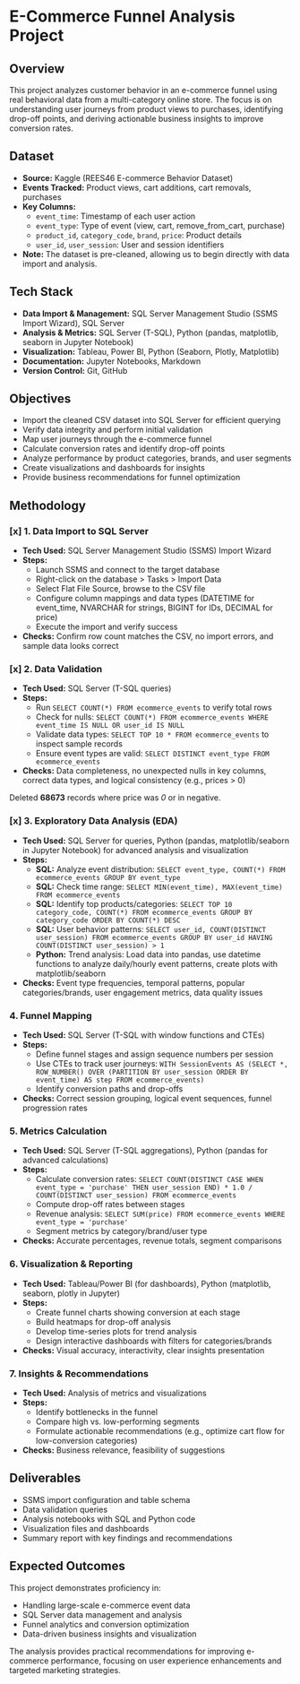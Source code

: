 # E-Commerce Funnel Analysis Project

## Overview

This project analyzes customer behavior in an e-commerce funnel using real behavioral data from a multi-category online store. The focus is on understanding user journeys from product views to purchases, identifying drop-off points, and deriving actionable business insights to improve conversion rates.

## Dataset

-   **Source:** Kaggle (REES46 E-commerce Behavior Dataset)
-   **Events Tracked:** Product views, cart additions, cart removals, purchases
-   **Key Columns:**
    -   `event_time`: Timestamp of each user action
    -   `event_type`: Type of event (view, cart, remove_from_cart, purchase)
    -   `product_id`, `category_code`, `brand`, `price`: Product details
    -   `user_id`, `user_session`: User and session identifiers
-   **Note:** The dataset is pre-cleaned, allowing us to begin directly with data import and analysis.

## Tech Stack

-   **Data Import & Management:** SQL Server Management Studio (SSMS Import Wizard), SQL Server
-   **Analysis & Metrics:** SQL Server (T-SQL), Python (pandas, matplotlib, seaborn in Jupyter Notebook)
-   **Visualization:** Tableau, Power BI, Python (Seaborn, Plotly, Matplotlib)
-   **Documentation:** Jupyter Notebooks, Markdown
-   **Version Control:** Git, GitHub

## Objectives

-   Import the cleaned CSV dataset into SQL Server for efficient querying
-   Verify data integrity and perform initial validation
-   Map user journeys through the e-commerce funnel
-   Calculate conversion rates and identify drop-off points
-   Analyze performance by product categories, brands, and user segments
-   Create visualizations and dashboards for insights
-   Provide business recommendations for funnel optimization

## Methodology

### [x] 1. Data Import to SQL Server

-   **Tech Used:** SQL Server Management Studio (SSMS) Import Wizard
-   **Steps:**
    -   Launch SSMS and connect to the target database
    -   Right-click on the database > Tasks > Import Data
    -   Select Flat File Source, browse to the CSV file
    -   Configure column mappings and data types (DATETIME for event_time, NVARCHAR for strings, BIGINT for IDs, DECIMAL for price)
    -   Execute the import and verify success
-   **Checks:** Confirm row count matches the CSV, no import errors, and sample data looks correct

### [x] 2. Data Validation

-   **Tech Used:** SQL Server (T-SQL queries)
-   **Steps:**
    -   Run `SELECT COUNT(*) FROM ecommerce_events` to verify total rows
    -   Check for nulls: `SELECT COUNT(*) FROM ecommerce_events WHERE event_time IS NULL OR user_id IS NULL`
    -   Validate data types: `SELECT TOP 10 * FROM ecommerce_events` to inspect sample records
    -   Ensure event types are valid: `SELECT DISTINCT event_type FROM ecommerce_events`
-   **Checks:** Data completeness, no unexpected nulls in key columns, correct data types, and logical consistency (e.g., prices > 0)

Deleted **68673** records where price was *0* or in negative.

### [x] 3. Exploratory Data Analysis (EDA)

-   **Tech Used:** SQL Server for queries, Python (pandas, matplotlib/seaborn in Jupyter Notebook) for advanced analysis and visualization
-   **Steps:**
    -   **SQL:** Analyze event distribution: `SELECT event_type, COUNT(*) FROM ecommerce_events GROUP BY event_type`
    -   **SQL:** Check time range: `SELECT MIN(event_time), MAX(event_time) FROM ecommerce_events`
    -   **SQL:** Identify top products/categories: `SELECT TOP 10 category_code, COUNT(*) FROM ecommerce_events GROUP BY category_code ORDER BY COUNT(*) DESC`
    -   **SQL:** User behavior patterns: `SELECT user_id, COUNT(DISTINCT user_session) FROM ecommerce_events GROUP BY user_id HAVING COUNT(DISTINCT user_session) > 1`
    -   **Python:** Trend analysis: Load data into pandas, use datetime functions to analyze daily/hourly event patterns, create plots with matplotlib/seaborn
-   **Checks:** Event type frequencies, temporal patterns, popular categories/brands, user engagement metrics, data quality issues

### 4. Funnel Mapping

-   **Tech Used:** SQL Server (T-SQL with window functions and CTEs)
-   **Steps:**
    -   Define funnel stages and assign sequence numbers per session
    -   Use CTEs to track user journeys: `WITH SessionEvents AS (SELECT *, ROW_NUMBER() OVER (PARTITION BY user_session ORDER BY event_time) AS step FROM ecommerce_events)`
    -   Identify conversion paths and drop-offs
-   **Checks:** Correct session grouping, logical event sequences, funnel progression rates

### 5. Metrics Calculation

-   **Tech Used:** SQL Server (T-SQL aggregations), Python (pandas for advanced calculations)
-   **Steps:**
    -   Calculate conversion rates: `SELECT COUNT(DISTINCT CASE WHEN event_type = 'purchase' THEN user_session END) * 1.0 / COUNT(DISTINCT user_session) FROM ecommerce_events`
    -   Compute drop-off rates between stages
    -   Revenue analysis: `SELECT SUM(price) FROM ecommerce_events WHERE event_type = 'purchase'`
    -   Segment metrics by category/brand/user type
-   **Checks:** Accurate percentages, revenue totals, segment comparisons

### 6. Visualization & Reporting

-   **Tech Used:** Tableau/Power BI (for dashboards), Python (matplotlib, seaborn, plotly in Jupyter)
-   **Steps:**
    -   Create funnel charts showing conversion at each stage
    -   Build heatmaps for drop-off analysis
    -   Develop time-series plots for trend analysis
    -   Design interactive dashboards with filters for categories/brands
-   **Checks:** Visual accuracy, interactivity, clear insights presentation

### 7. Insights & Recommendations

-   **Tech Used:** Analysis of metrics and visualizations
-   **Steps:**
    -   Identify bottlenecks in the funnel
    -   Compare high vs. low-performing segments
    -   Formulate actionable recommendations (e.g., optimize cart flow for low-conversion categories)
-   **Checks:** Business relevance, feasibility of suggestions

## Deliverables

-   SSMS import configuration and table schema
-   Data validation queries
-   Analysis notebooks with SQL and Python code
-   Visualization files and dashboards
-   Summary report with key findings and recommendations

## Expected Outcomes

This project demonstrates proficiency in:

-   Handling large-scale e-commerce event data
-   SQL Server data management and analysis
-   Funnel analytics and conversion optimization
-   Data-driven business insights and visualization

The analysis provides practical recommendations for improving e-commerce performance, focusing on user experience enhancements and targeted marketing strategies.